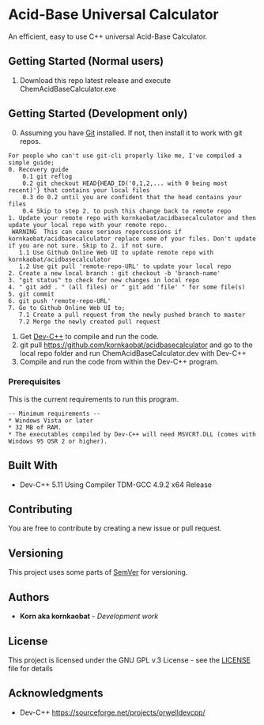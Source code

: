 # Acid-Base Universal Calculator

An efficient, easy to use C++ universal Acid-Base Calculator.

## Getting Started (Normal users)

1. Download this repo latest release and execute ChemAcidBaseCalculator.exe

## Getting Started (Development only)

0. Assuming you have [Git](https://git-scm.com/downloads) installed. If not, then install it to work with git repos.
```
For people who can't use git-cli properly like me, I've compiled a simple guide;
0. Recovery guide
    0.1 git reflog
    0.2 git checkout HEAD{HEAD_ID('0,1,2,... with 0 being most recent)'} that contains your local files
    0.3 do 0.2 until you are confident that the head contains your files
    0.4 Skip to step 2. to push this change back to remote repo 
1. Update your remote repo with kornkaobat/acidbasecalculator and then update your local repo with your remote repo.
 WARNING  This can cause serious repercussions if kornkaobat/acidbasecalculator replace some of your files. Don't update if you are not sure. Skip to 2. if not sure.
   1.1 Use Github Online Web UI to update remote repo with kornkaobat/acidbasecalculator
   1.2 Use git pull 'remote-repo-URL' to update your local repo
2. Create a new local branch : git checkout -b 'branch-name'
3. "git status" to check for new changes in local repo
4. " git add . " (all files) or " git add 'file' " for some file(s)
5. git commit
6. git push 'remote-repo-URL'
7. Go to Github Online Web UI to;
   7.1 Create a pull request from the newly pushed branch to master
   7.2 Merge the newly created pull request
```
1. Get [Dev-C++](https://sourceforge.net/projects/orwelldevcpp/) to compile and run the code.
2. git pull https://github.com/kornkaobat/acidbasecalculator and go to the local repo folder and run ChemAcidBaseCalculator.dev with Dev-C++
3. Compile and run the code from within the Dev-C++ program.

### Prerequisites

This is the current requirements to run this program.

```
-- Minimum requirements --
* Windows Vista or later
* 32 MB of RAM.
* The executables compiled by Dev-C++ will need MSVCRT.DLL (comes with Windows 95 OSR 2 or higher).
```

## Built With

* Dev-C++ 5.11 Using Compiler TDM-GCC 4.9.2 x64 Release

## Contributing

You are free to contribute by creating a new issue or pull request.

## Versioning

This project uses some parts of [SemVer](http://semver.org/) for versioning. 

## Authors

* **Korn aka kornkaobat** - *Development work*

## License

This project is licensed under the GNU GPL v.3 License - see the [LICENSE](LICENSE) file for details

## Acknowledgments

* Dev-C++ https://sourceforge.net/projects/orwelldevcpp/
